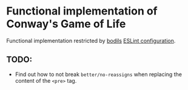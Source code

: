 # Functional implementation of Conway's Game of Life

Functional implementation restricted by [bodils](https://github.com/bodil) [ESLint configuration](https://github.com/bodil/eslint-config-cleanjs).

## TODO:
- Find out how to not break `better/no-reassigns` when replacing the content of the `<pre>` tag.
